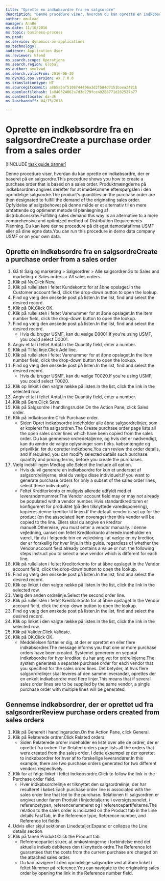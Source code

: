 ```yaml
--- 
title: "Oprette en indkøbsordre fra en salgsordre"
description: "Denne procedure viser, hvordan du kan oprette en indkøbsordre, der er baseret på en salgsordre."
author: omulvad
manager: AnnBe
ms.date: 11/10/2016
ms.topic: business-process
ms.prod: 
ms.service: dynamics-ax-applications
ms.technology: 
audience: Application User
ms.reviewer: kfend
ms.search.scope: Operations
ms.search.region: Global
ms.author: omulvad
ms.search.validFrom: 2016-06-30
ms.dyn365.ops.version: AX 7.0.0
ms.translationtype: HT
ms.sourcegitcommit: a8b5a5af5108744406a3d2fb84d7151baea2481b
ms.openlocfilehash: 1a840324862a7d3e279fce49288771d202527b77
ms.contentlocale: da-dk
ms.lasthandoff: 04/13/2018

---
```

# <a name="create-a-purchase-order-from-a-sales-order"></a><span data-ttu-id="77881-103">Oprette en indkøbsordre fra en salgsordre</span><span class="sxs-lookup"><span data-stu-id="77881-103">Create a purchase order from a sales order</span></span>

[!INCLUDE [task guide banner](../../includes/task-guide-banner.md)]

<span data-ttu-id="77881-104">Denne procedure viser, hvordan du kan oprette en indkøbsordre, der er baseret på en salgsordre.</span><span class="sxs-lookup"><span data-stu-id="77881-104">This procedure shows you how to create a purchase order that is based on a sales order.</span></span> <span data-ttu-id="77881-105">Produktmængderne på indkøbsordren angives derefter for at imødekomme efterspørgslen i den oprindelige salgsordre.</span><span class="sxs-lookup"><span data-stu-id="77881-105">The product's quantities on the purchase order are then designated to fulfill the demand of the originating sales order.</span></span> <span data-ttu-id="77881-106">Opfyldelse af salgsbehovet på denne måde er et alternativ til en mere omfattende og optimeret metode til planlægning af distributionskrav.</span><span class="sxs-lookup"><span data-stu-id="77881-106">Fulfilling sales demand this way is an alternative to a more comprehensive and optimized method of Distribution Requirements Planning.</span></span> <span data-ttu-id="77881-107">Du kan køre denne procedure på dit eget demodatafirma USMF eller på dine egne data.</span><span class="sxs-lookup"><span data-stu-id="77881-107">You can run this procedure in demo data company USMF or on your own data.</span></span>


## <a name="create-a-purchase-order-from-a-sales-order"></a><span data-ttu-id="77881-108">Oprette en indkøbsordre fra en salgsordre</span><span class="sxs-lookup"><span data-stu-id="77881-108">Create a purchase order from a sales order</span></span>
1. <span data-ttu-id="77881-109">Gå til Salg og marketing > Salgsordrer > Alle salgsordrer.</span><span class="sxs-lookup"><span data-stu-id="77881-109">Go to Sales and marketing > Sales orders > All sales orders.</span></span>
2. <span data-ttu-id="77881-110">Klik på Ny.</span><span class="sxs-lookup"><span data-stu-id="77881-110">Click New.</span></span>
3. <span data-ttu-id="77881-111">Klik på rullelisten i feltet Kundekonto for at åbne opslaget.</span><span class="sxs-lookup"><span data-stu-id="77881-111">In the Customer account field, click the drop-down button to open the lookup.</span></span>
4. <span data-ttu-id="77881-112">Find og vælg den ønskede post på listen.</span><span class="sxs-lookup"><span data-stu-id="77881-112">In the list, find and select the desired record.</span></span>
5. <span data-ttu-id="77881-113">Klik på OK.</span><span class="sxs-lookup"><span data-stu-id="77881-113">Click OK.</span></span>
6. <span data-ttu-id="77881-114">Klik på rullelisten i feltet Varenummer for at åbne opslaget.</span><span class="sxs-lookup"><span data-stu-id="77881-114">In the Item number field, click the drop-down button to open the lookup.</span></span>
7. <span data-ttu-id="77881-115">Find og vælg den ønskede post på listen.</span><span class="sxs-lookup"><span data-stu-id="77881-115">In the list, find and select the desired record.</span></span>
    * <span data-ttu-id="77881-116">Hvis du bruger USMF, kan du vælge D0001.</span><span class="sxs-lookup"><span data-stu-id="77881-116">If you're using USMF, you could select D0001.</span></span>  
8. <span data-ttu-id="77881-117">Angiv et tal i feltet Antal.</span><span class="sxs-lookup"><span data-stu-id="77881-117">In the Quantity field, enter a number.</span></span>
9. <span data-ttu-id="77881-118">Klik på Tilføj linje.</span><span class="sxs-lookup"><span data-stu-id="77881-118">Click Add line.</span></span>
10. <span data-ttu-id="77881-119">Klik på rullelisten i feltet Varenummer for at åbne opslaget.</span><span class="sxs-lookup"><span data-stu-id="77881-119">In the Item number field, click the drop-down button to open the lookup.</span></span>
11. <span data-ttu-id="77881-120">Find og vælg den ønskede post på listen.</span><span class="sxs-lookup"><span data-stu-id="77881-120">In the list, find and select the desired record.</span></span>
    * <span data-ttu-id="77881-121">Hvis du bruger USMF, kan du vælge T0020.</span><span class="sxs-lookup"><span data-stu-id="77881-121">If you're using USMF, you could select T0020.</span></span>  
12. <span data-ttu-id="77881-122">Klik op linket i den valgte række på listen.</span><span class="sxs-lookup"><span data-stu-id="77881-122">In the list, click the link in the selected row.</span></span>
13. <span data-ttu-id="77881-123">Angiv et tal i feltet Antal.</span><span class="sxs-lookup"><span data-stu-id="77881-123">In the Quantity field, enter a number.</span></span>
14. <span data-ttu-id="77881-124">Klik på Gem.</span><span class="sxs-lookup"><span data-stu-id="77881-124">Click Save.</span></span>
15. <span data-ttu-id="77881-125">Klik på Salgsordre i handlingsruden.</span><span class="sxs-lookup"><span data-stu-id="77881-125">On the Action Pane, click Sales order.</span></span>
16. <span data-ttu-id="77881-126">Klik på indkøbsordre.</span><span class="sxs-lookup"><span data-stu-id="77881-126">Click Purchase order.</span></span>
    * <span data-ttu-id="77881-127">Siden Opret indkøbsordre indeholder alle åbne salgsordrelinjer, som er kopieret fra salgsordren.</span><span class="sxs-lookup"><span data-stu-id="77881-127">The Create purchase order page lists all the open sales order lines which have been copied from the sales order.</span></span> <span data-ttu-id="77881-128">Du kan gennemse ordredetaljerne, og hvis det er nødvendigt, kan du ændre de valgte oplysninger som f.eks. købsmængde og prisvilkår, før du opretter indkøbene.</span><span class="sxs-lookup"><span data-stu-id="77881-128">You can review the order details, and if required, you can modify selected details such purchase quantity and pricing terms, before you create the purchases.</span></span>  
17. <span data-ttu-id="77881-129">Vælg indstillingen Medtag alle.</span><span class="sxs-lookup"><span data-stu-id="77881-129">Select the Include all option.</span></span>
    * <span data-ttu-id="77881-130">Hvis du vil generere en indkøbsordre for kun et undersæt af salgsordrelinjerne, skal du vælge disse individuelt.</span><span class="sxs-lookup"><span data-stu-id="77881-130">If you want to generate purchase orders for only a subset of the sales order lines, select these individually.</span></span>  
    * <span data-ttu-id="77881-131">Feltet Kreditorkonto er muligvis allerede udfyldt med et leverandørnummer.</span><span class="sxs-lookup"><span data-stu-id="77881-131">The Vendor account field may or may not already be populated with a vendor number.</span></span> <span data-ttu-id="77881-132">Hvis standardkreditoren er konfigureret for produktet (på den tilknyttede varedisponering), kopieres denne kreditor til linjen.</span><span class="sxs-lookup"><span data-stu-id="77881-132">If the default vendor is set up for the product (on the associated Item coverage) then this vendor will be copied  to the line.</span></span> <span data-ttu-id="77881-133">Ellers skal du angive en kreditor manuelt.</span><span class="sxs-lookup"><span data-stu-id="77881-133">Otherwise, you must enter a vendor manually.</span></span>  <span data-ttu-id="77881-134">I denne vejledning, uanset om feltet Kreditorkonto allerede indeholder en værdi, får du i følgende trin en vejledning i at vælge en ny kreditor, der er forskellig for hver linje.</span><span class="sxs-lookup"><span data-stu-id="77881-134">In this guide, regardless of whether the Vendor account field already contains a value or not, the following steps instruct you to select a new vendor which is different for each line.</span></span>  
18. <span data-ttu-id="77881-135">Klik på rullelisten i feltet Kreditorkonto for at åbne opslaget.</span><span class="sxs-lookup"><span data-stu-id="77881-135">In the Vendor account field, click the drop-down button to open the lookup.</span></span>
19. <span data-ttu-id="77881-136">Find og vælg den ønskede post på listen.</span><span class="sxs-lookup"><span data-stu-id="77881-136">In the list, find and select the desired record.</span></span>
20. <span data-ttu-id="77881-137">Klik op linket i den valgte række på listen.</span><span class="sxs-lookup"><span data-stu-id="77881-137">In the list, click the link in the selected row.</span></span>
21. <span data-ttu-id="77881-138">Vælg den anden ordrelinje.</span><span class="sxs-lookup"><span data-stu-id="77881-138">Select the second order line.</span></span>
22. <span data-ttu-id="77881-139">Klik på rullelisten i feltet Kreditorkonto for at åbne opslaget.</span><span class="sxs-lookup"><span data-stu-id="77881-139">In the Vendor account field, click the drop-down button to open the lookup.</span></span>
23. <span data-ttu-id="77881-140">Find og vælg den ønskede post på listen.</span><span class="sxs-lookup"><span data-stu-id="77881-140">In the list, find and select the desired record.</span></span>
24. <span data-ttu-id="77881-141">Klik op linket i den valgte række på listen.</span><span class="sxs-lookup"><span data-stu-id="77881-141">In the list, click the link in the selected row.</span></span>
25. <span data-ttu-id="77881-142">Klik på Valider.</span><span class="sxs-lookup"><span data-stu-id="77881-142">Click Validate.</span></span>
26. <span data-ttu-id="77881-143">Klik på OK.</span><span class="sxs-lookup"><span data-stu-id="77881-143">Click OK.</span></span>
    * <span data-ttu-id="77881-144">Meddelelsen fortæller dig, at der er oprettet en eller flere indkøbsordrer.</span><span class="sxs-lookup"><span data-stu-id="77881-144">The message informs you that one or more purchase orders have been created.</span></span> <span data-ttu-id="77881-145">Systemet genererer en separat indkøbsordre for hver kreditor, du har angivet for ordrelinjerne.</span><span class="sxs-lookup"><span data-stu-id="77881-145">The system generates a separate purchase order for each vendor that you specified for the sales order lines.</span></span> <span data-ttu-id="77881-146">Det betyder, at hvis flere salgsordrelinjer skal leveres af den samme leverandør, oprettes der en enkelt indkøbsordre med flere linjer.</span><span class="sxs-lookup"><span data-stu-id="77881-146">This means that if several sales order lines are to be supplied by the same vendor, a single purchase order with multiple lines will be generated.</span></span>  

## <a name="review-purchase-orders-created-from-sales-orders"></a><span data-ttu-id="77881-147">Gennemse indkøbsordrer, der er oprettet ud fra salgsordrer</span><span class="sxs-lookup"><span data-stu-id="77881-147">Review purchase orders created from sales orders</span></span>
1. <span data-ttu-id="77881-148">Klik på Generelt i handlingsruden.</span><span class="sxs-lookup"><span data-stu-id="77881-148">On the Action Pane, click General.</span></span>
2. <span data-ttu-id="77881-149">Klik på Relaterede ordrer.</span><span class="sxs-lookup"><span data-stu-id="77881-149">Click Related orders.</span></span>
    * <span data-ttu-id="77881-150">Siden Relaterede ordrer indeholder en liste over alle de ordrer, der er oprettet fra ordren.</span><span class="sxs-lookup"><span data-stu-id="77881-150">The Related orders page lists all the orders that were created from the sales order.</span></span> <span data-ttu-id="77881-151">I dette eksempel er der oprettet to indkøbsordrer for hver af to forskellige leverandører.</span><span class="sxs-lookup"><span data-stu-id="77881-151">In this example, there are two purchase orders generated for two different vendors respectively.</span></span>  
3. <span data-ttu-id="77881-152">Klik for at følge linket i feltet Indkøbsordre.</span><span class="sxs-lookup"><span data-stu-id="77881-152">Click to follow the link in the Purchase order field.</span></span>
    * <span data-ttu-id="77881-153">Hver indkøbsordrelinje er tilknyttet den salgsordrelinje, der har resulteret i købet.</span><span class="sxs-lookup"><span data-stu-id="77881-153">Each purchase order line is associated with the sales order line that led to the purchase.</span></span> <span data-ttu-id="77881-154">Relationen til salgsordren er angivet under fanen Produkt i linjedetaljerne i oversigtspanelet, i referencetypen, referencenummeret og i referencepartifelterne.</span><span class="sxs-lookup"><span data-stu-id="77881-154">The relation to the sales order is indicated on the Product tab in the Line details FastTab, in the Reference type, Reference number, and Reference lot fields.</span></span>  
4. <span data-ttu-id="77881-155">Udvis eller skjul sektionen Linedetaljer.</span><span class="sxs-lookup"><span data-stu-id="77881-155">Expand or collapse the Line details section.</span></span>
5. <span data-ttu-id="77881-156">Klik på fanen Produkt.</span><span class="sxs-lookup"><span data-stu-id="77881-156">Click the Product tab.</span></span>
    * <span data-ttu-id="77881-157">Referencepartiet sikrer, at omkostningerne i forbindelse med det aktuelle indkøb debiteres den tilknyttede ordre.</span><span class="sxs-lookup"><span data-stu-id="77881-157">The Reference lot guarantees that the costs from the current purchase are charged on the attached sales order.</span></span>  
    * <span data-ttu-id="77881-158">Du kan navigere til den oprindelige salgsordre ved at åbne linket i feltet Nummer på reference.</span><span class="sxs-lookup"><span data-stu-id="77881-158">You can navigate to the originating sales order by opening the link in the Reference number field.</span></span>  


